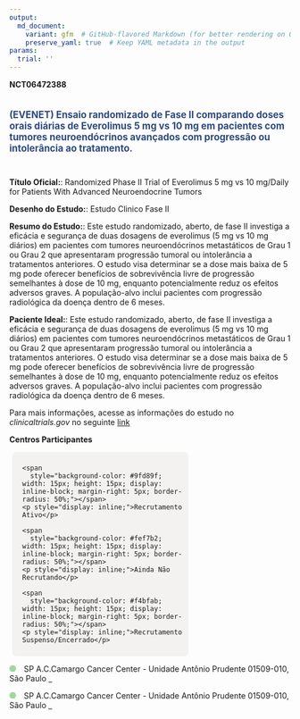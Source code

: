 ```yaml
---
output: 
  md_document:
    variant: gfm  # GitHub-flavored Markdown (for better rendering on GitHub)
    preserve_yaml: true  # Keep YAML metadata in the output
params:
  trial: ''
---
```


**NCT06472388**

<div style="padding: 5px 5px 5px 0px; font-size: 1.20em; font-weight: bold; color: #2E4A7F; text-align: left; margin-bottom: 20px">

(EVENET) Ensaio randomizado de Fase II comparando doses orais diárias de
Everolimus 5 mg vs 10 mg em pacientes com tumores neuroendócrinos
avançados com progressão ou intolerância ao tratamento.

</div>

**Título Oficial:**: Randomized Phase II Trial of Everolimus 5 mg vs 10
mg/Daily for Patients With Advanced Neuroendocrine Tumors

**Desenho do Estudo:**: Estudo Clinico Fase II

**Resumo do Estudo:**: Este estudo randomizado, aberto, de fase II
investiga a eficácia e segurança de duas dosagens de everolimus (5 mg vs
10 mg diários) em pacientes com tumores neuroendócrinos metastáticos de
Grau 1 ou Grau 2 que apresentaram progressão tumoral ou intolerância a
tratamentos anteriores. O estudo visa determinar se a dose mais baixa de
5 mg pode oferecer benefícios de sobrevivência livre de progressão
semelhantes à dose de 10 mg, enquanto potencialmente reduz os efeitos
adversos graves. A população-alvo inclui pacientes com progressão
radiológica da doença dentro de 6 meses.

**Paciente Ideal:**: Este estudo randomizado, aberto, de fase II
investiga a eficácia e segurança de duas dosagens de everolimus (5 mg vs
10 mg diários) em pacientes com tumores neuroendócrinos metastáticos de
Grau 1 ou Grau 2 que apresentaram progressão tumoral ou intolerância a
tratamentos anteriores. O estudo visa determinar se a dose mais baixa de
5 mg pode oferecer benefícios de sobrevivência livre de progressão
semelhantes à dose de 10 mg, enquanto potencialmente reduz os efeitos
adversos graves. A população-alvo inclui pacientes com progressão
radiológica da doença dentro de 6 meses.

Para mais informações, acesse as informações do estudo no
*clinicaltrials.gov* no seguinte
[link](https://clinicaltrials.gov/ct2/show/NCT06472388)

**Centros Participantes**

<div style="margin-bottom: 8px; margin-left: 5px; padding: 8px; max-width: 300px; background-color: #f3f2f1; border-radius: 8px;">

<div style="margin-left: 10px;">

    <span 
      style="background-color: #9fd89f; width: 15px; height: 15px; display: inline-block; margin-right: 5px; border-radius: 50%;"></span>
    <p style="display: inline;">Recrutamento Ativo</p>

</div>

<div style="margin-left: 10px;">

    <span 
      style="background-color: #fef7b2; width: 15px; height: 15px; display: inline-block; margin-right: 5px; border-radius: 50%;"></span>
    <p style="display: inline;">Ainda Não Recrutando</p>

</div>

<div style="margin-left: 10px;">

    <span 
      style="background-color: #f4bfab; width: 15px; height: 15px; display: inline-block; margin-right: 5px; border-radius: 50%;"></span>
    <p style="display: inline;">Recrutamento Suspenso/Encerrado</p>

</div>

</div>

<span style="display: inline-block; width: 12px; height: 12px; border-radius: 50%; margin-right: 10px; padding-bottom: 0px; background-color: #9fd89f;"></span>
SP A.C.Camargo Cancer Center - Unidade Antônio Prudente 01509-010, São
Paulo
<span style="color: #2E4A7F; text-decoration: none; font-weight: 500; font-size: 0.8">[REPORTAR
ERRO](https://flazar.shinyapps.io/formsapp?study_nct_id=NCT06472388&location_id=ACCAMARGOCANCERCENTERSAOPAULOSP01509010BRAZIL&location_full_name=A.C.Camargo%20Cancer%20Center%20-%20Unidade%20Ant%C3%B4nio%20Prudente%2C%2001509-010%2C%20S%C3%A3o%20Paulo&form_type=Reportar%20Erro)</span>

<span style="display: inline-block; width: 12px; height: 12px; border-radius: 50%; margin-right: 10px; padding-bottom: 0px; background-color: #9fd89f;"></span>
SP A.C.Camargo Cancer Center - Unidade Antônio Prudente 01509-010, São
Paulo
<span style="color: #2E4A7F; text-decoration: none; font-weight: 500; font-size: 0.8">[REPORTAR
ERRO](https://flazar.shinyapps.io/formsapp?study_nct_id=NCT06472388&location_id=ACCAMARGOCANCERCENTERSAOPAULO01509010BRAZIL&location_full_name=A.C.Camargo%20Cancer%20Center%20-%20Unidade%20Ant%C3%B4nio%20Prudente%2C%2001509-010%2C%20S%C3%A3o%20Paulo&form_type=Reportar%20Erro)</span>
